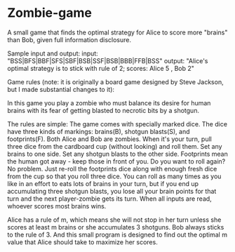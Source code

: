 # Zombie-game
A small game that finds the optimal strategy for Alice to score more "brains" than Bob, given full information disclosure.

Sample input and output: 
input: "BSS|BFS|BBF|SFS|SBF|BSB|SSF|BSB|BBB|FFB|BSS"
output: "Alice's optimal strategy is to stick with rule of  2;
               scores: Alice 5 , Bob 2"

Game rules (note: it is originally a board game designed by Steve Jackson, but I made substantial changes to it):

In this game you play a zombie who must balance its desire for human brains with its fear of getting blasted to necrotic bits by a shotgun.

The rules are simple: The game comes with specially marked dice. The dice have three kinds of markings: brains(B), shotgun blasts(S), and footprints(F). Both Alice and Bob are zombies. When it's your turn, pull three dice from the cardboard cup (without looking) and roll them. Set any brains to one side. Set any shotgun blasts to the other side. Footprints mean the human got away - keep those in front of you. Do you want to roll again? No problem. Just re-roll the footprints dice along with enough fresh dice from the cup so that you roll three dice. You can roll as many times as you like in an effort to eats lots of brains in your turn, but if you end up accumulating three shotgun blasts, you lose all your brain points for that turn and the next player-zombie gets its turn. When all inputs are read, whoever scores most brains wins.

Alice has a rule of m, which means she will not stop in her turn unless she scores at least m brains or she accumulates 3 shotguns. Bob always sticks to the rule of 3. And this small program is designed to find out the optimal m value that Alice should take to maximize her scores.
